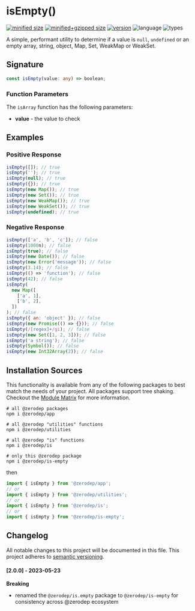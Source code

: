# isEmpty()

[![minified size](https://img.shields.io/bundlephobia/min/@zerodep/is-empty?style=flat-square&color=blue)](https://bundlephobia.com/package/@zerodep/is-empty)
[![minified+gzipped size](https://img.shields.io/bundlephobia/minzip/@zerodep/is-empty?style=flat-square&color=blue)](https://bundlephobia.com/package/@zerodep/is-empty)
[![version](https://img.shields.io/npm/v/@zerodep/is-empty?style=flat-square&color=blue)](https://www.npmjs.com/package/@zerodep/is-empty)
![language](https://img.shields.io/badge/typescript-100%25-blue?style=flat-square)
![types](https://img.shields.io/badge/types-included-blue?style=flat-square)

A simple, performant utility to determine if a value is `null`, `undefined` or an empty array, string, object, Map, Set, WeakMap or WeakSet.

## Signature

```typescript
const isEmpty(value: any) => boolean;
```

### Function Parameters

The `isArray` function has the following parameters:

- **value** - the value to check

## Examples

### Positive Response

```javascript
isEmpty([]); // true
isEmpty(''); // true
isEmpty(null); // true
isEmpty({}); // true
isEmpty(new Map()); // true
isEmpty(new Set()); // true
isEmpty(new WeakMap()); // true
isEmpty(new WeakSet()); // true
isEmpty(undefined); // true
```

### Negative Response

```javascript
isEmpty(['a', 'b', 'c']); // false
isEmpty(1000n); // false
isEmpty(true); // false
isEmpty(new Date()); // false
isEmpty(new Error('message')); // false
isEmpty(3.14); // false
isEmpty(() => 'function'); // false
isEmpty(42); // false
isEmpty(
  new Map([
    ['a', 1],
    ['b', 2],
  ])
); // false
isEmpty({ an: 'object' }); // false
isEmpty(new Promise(() => {})); // false
isEmpty(/[regex]+/gi); // false
isEmpty(new Set([1, 2, 3])); // false
isEmpty('a string'); // false
isEmpty(Symbol()); // false
isEmpty(new Int32Array(2)); // false
```

## Installation Sources

This functionality is available from any of the following packages to best match the needs of your project. All packages support tree shaking. Checkout the [Module Matrix](/) for more information.

```shell
# all @zerodep packages
npm i @zerodep/app

# all @zerodep "utilities" functions
npm i @zerodep/utilities

# all @zerodep "is" functions
npm i @zerodep/is

# only this @zerodep package
npm i @zerodep/is-empty
```

then

```javascript
import { isEmpty } from '@zerodep/app';
// or
import { isEmpty } from '@zerodep/utilities';
// or
import { isEmpty } from '@zerodep/is';
// or
import { isEmpty } from '@zerodep/is-empty';
```

## Changelog

All notable changes to this project will be documented in this file. This project adheres to [semantic versioning](https://semver.org/spec/v2.0.0.html).

#### [2.0.0] - 2023-05-23

**Breaking**

- renamed the `@zerodep/is.empty` package to `@zerodep/is-empty` for consistency across @zerodep ecosystem
